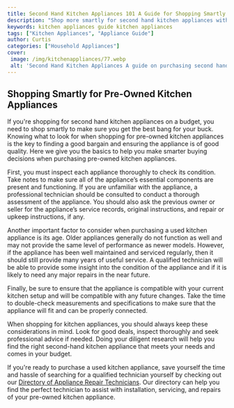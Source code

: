 ```yaml
---
title: Second Hand Kitchen Appliances 101 A Guide for Shopping Smartly for Pre-Owned Appliances
description: "Shop more smartly for second hand kitchen appliances with this guide Discover the essential tips on selecting the best pre-owned appliances for your kitchen"
keywords: kitchen appliances guide kitchen appliances
tags: ["Kitchen Appliances", "Appliance Guide"]
author: Curtis
categories: ["Household Appliances"]
cover: 
 image: /img/kitchenappliances/77.webp
 alt: 'Second Hand Kitchen Appliances A guide on purchasing second hand kitchen appliances'
---
```

## Shopping Smartly for Pre-Owned Kitchen Appliances

If you're shopping for second hand kitchen appliances on a budget, you need to shop smartly to make sure you get the best bang for your buck. Knowing what to look for when shopping for pre-owned kitchen appliances is the key to finding a good bargain and ensuring the appliance is of good quality. Here we give you the basics to help you make smarter buying decisions when purchasing pre-owned kitchen appliances. 

First, you must inspect each appliance thoroughly to check its condition. Take notes to make sure all of the appliance’s essential components are present and functioning. If you are unfamiliar with the appliance, a professional technician should be consulted to conduct a thorough assessment of the appliance. You should also ask the previous owner or seller for the appliance’s service records, original instructions, and repair or upkeep instructions, if any.

Another important factor to consider when purchasing a used kitchen appliance is its age. Older appliances generally do not function as well and may not provide the same level of performance as newer models. However, if the appliance has been well maintained and serviced regularly, then it should still provide many years of useful service. A qualified technician will be able to provide some insight into the condition of the appliance and if it is likely to need any major repairs in the near future. 

Finally, be sure to ensure that the appliance is compatible with your current kitchen setup and will be compatible with any future changes. Take the time to double-check measurements and specifications to make sure that the appliance will fit and can be properly connected. 

When shopping for kitchen appliances, you should always keep these considerations in mind. Look for good deals, inspect thoroughly and seek professional advice if needed. Doing your diligent research will help you find the right second-hand kitchen appliance that meets your needs and comes in your budget. 

If you're ready to purchase a used kitchen appliance, save yourself the time and hassle of searching for a qualified technician yourself by checking out our [Directory of Appliance Repair Technicians](./pages/appliance-repair-technicians). Our directory can help you find the perfect technician to assist with installation, servicing, and repairs of your pre-owned kitchen appliance.
